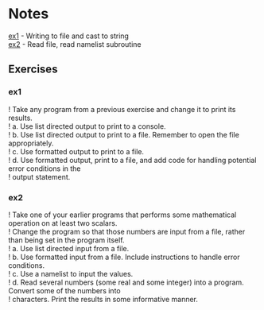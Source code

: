 # Notes

[ex1](./ex1.f90) - Writing to file and cast to string  
[ex2](./ex2.f90) - Read file, read namelist subroutine

## Exercises

### ex1

! Take any program from a previous exercise and change it to print its results.  
!  a. Use list directed output to print to a console.  
!  b. Use list directed output to print to a file. Remember to open the file appropriately.  
!  c. Use formatted output to print to a file.  
!  d. Use formatted output, print to a file, and add code for handling potential error conditions in the  
!  output statement.  

### ex2

! Take one of your earlier programs that performs some mathematical operation on at least two scalars.  
! Change the program so that those numbers are input from a file, rather than being set in the program itself.  
!  a. Use list directed input from a file.  
!  b. Use formatted input from a file. Include instructions to handle error conditions.  
!  c. Use a namelist to input the values.  
!  d. Read several numbers (some real and some integer) into a program. Convert some of the numbers into  
!  characters. Print the results in some informative manner.
